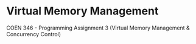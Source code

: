 # Virtual Memory Management
COEN 346 - Programming Assignment 3 (Virtual Memory Management &amp; Concurrency Control)
